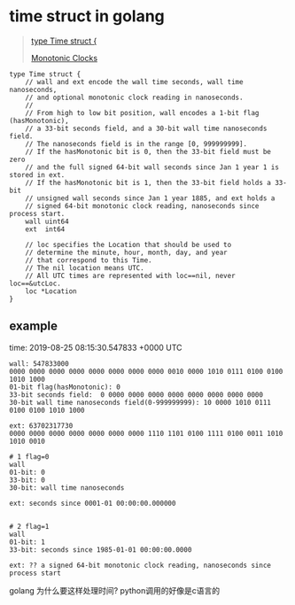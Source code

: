 # time struct in golang

> [type Time struct {](https://github.com/golang/go/blob/1a7c15fa6d5ce2d78d0f9f5050ee9dd1e29485df/src/time/time.go#L127)
>
> [Monotonic Clocks](https://golang.org/pkg/time/#hdr-Monotonic_Clocks)

```golang
type Time struct {
	// wall and ext encode the wall time seconds, wall time nanoseconds,
	// and optional monotonic clock reading in nanoseconds.
	//
	// From high to low bit position, wall encodes a 1-bit flag (hasMonotonic),
	// a 33-bit seconds field, and a 30-bit wall time nanoseconds field.
	// The nanoseconds field is in the range [0, 999999999].
	// If the hasMonotonic bit is 0, then the 33-bit field must be zero
	// and the full signed 64-bit wall seconds since Jan 1 year 1 is stored in ext.
	// If the hasMonotonic bit is 1, then the 33-bit field holds a 33-bit
	// unsigned wall seconds since Jan 1 year 1885, and ext holds a
	// signed 64-bit monotonic clock reading, nanoseconds since process start.
	wall uint64
	ext  int64

	// loc specifies the Location that should be used to
	// determine the minute, hour, month, day, and year
	// that correspond to this Time.
	// The nil location means UTC.
	// All UTC times are represented with loc==nil, never loc==&utcLoc.
	loc *Location
}
```

## example
time: 2019-08-25 08:15:30.547833 +0000 UTC

```
wall: 547833000
0000 0000 0000 0000 0000 0000 0000 0000 0010 0000 1010 0111 0100 0100 1010 1000
01-bit flag(hasMonotonic): 0
33-bit seconds field:  0 0000 0000 0000 0000 0000 0000 0000 0000
30-bit wall time nanoseconds field(0-999999999): 10 0000 1010 0111 0100 0100 1010 1000

ext: 63702317730
0000 0000 0000 0000 0000 0000 0000 1110 1101 0100 1111 0100 0011 1010 1010 0010

# 1 flag=0
wall
01-bit: 0
33-bit: 0
30-bit: wall time nanoseconds

ext: seconds since 0001-01 00:00:00.000000


# 2 flag=1
wall
01-bit: 1
33-bit: seconds since 1985-01-01 00:00:00.0000

ext: ?? a signed 64-bit monotonic clock reading, nanoseconds since process start
```


golang 为什么要这样处理时间? python调用的好像是c语言的
